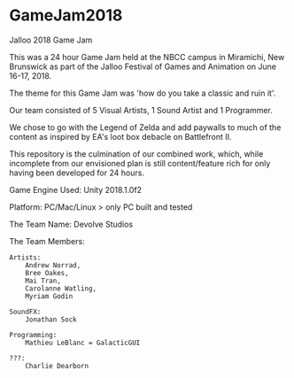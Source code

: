 # GameJam2018
Jalloo 2018 Game Jam

This was a 24 hour Game Jam held at the NBCC campus in Miramichi, New Brunswick as part of the Jalloo Festival of Games and Animation on June 16-17, 2018.

The theme for this Game Jam was 'how do you take a classic and ruin it'.

Our team consisted of 5 Visual Artists, 1 Sound Artist and 1 Programmer.

We chose to go with the Legend of Zelda and add paywalls to much of the content as inspired by EA's loot box debacle on Battlefront II.

This repository is the culmination of our combined work, which, while incomplete from our envisioned plan is still content/feature rich for only having been developed for 24 hours.

Game Engine Used: Unity 2018.1.0f2

Platform: PC/Mac/Linux > only PC built and tested

The Team Name: Devolve Studios

The Team Members:

    Artists:
        Andrew Norrad,
        Bree Oakes,
        Mai Tran,
        Carolanne Watling,
        Myriam Godin
        
    SoundFX:
        Jonathan Sock
        
    Programming:
        Mathieu LeBlanc = GalacticGUI
        
    ???:
        Charlie Dearborn
